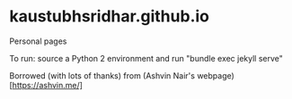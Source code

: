 kaustubhsridhar.github.io
=================

Personal pages

To run: source a Python 2 environment and run "bundle exec jekyll serve"

Borrowed (with lots of thanks) from (Ashvin Nair's webpage)[https://ashvin.me/]
